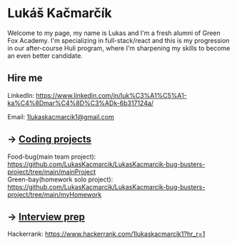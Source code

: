# Lukáš Kačmarčík

Welcome to my page, my name is Lukas and I'm a fresh alumni of Green Fox Academy. I'm specializing in full-stack/react and this is my progression in our after-course Huli program, where I'm sharpening my skills to become an even better candidate.

## Hire me

LinkedIn: https://www.linkedin.com/in/luk%C3%A1%C5%A1-ka%C4%8Dmar%C4%8D%C3%ADk-6b317124a/

Email: 1lukaskacmarcik1@gmail.com

## &rarr; [Coding projects](https://github.com/green-fox-academy/definitions/tree/master/project-phase/huli/coding-projects)

Food-bug(main team project): https://github.com/LukasKacmarcik/LukasKacmarcik-bug-busters-project/tree/main/mainProject
<br />
Green-bay(homework solo project): https://github.com/LukasKacmarcik/LukasKacmarcik-bug-busters-project/tree/main/myHomework

## &rarr; [Interview prep](https://github.com/green-fox-academy/teaching-materials/tree/master/interview)

Hackerrank: https://www.hackerrank.com/1lukaskacmarcik1?hr_r=1
